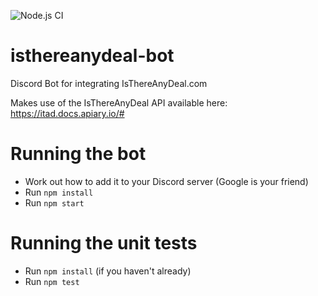 ![Node.js CI](https://github.com/michaeldipper-sky/isthereanydeal-bot/workflows/Node.js%20CI/badge.svg?branch=master)

# isthereanydeal-bot
Discord Bot for integrating IsThereAnyDeal.com

Makes use of the IsThereAnyDeal API available here: https://itad.docs.apiary.io/#

# Running the bot
* Work out how to add it to your Discord server (Google is your friend)
* Run `npm install`
* Run `npm start`

# Running the unit tests
* Run `npm install` (if you haven't already)
* Run `npm test`
